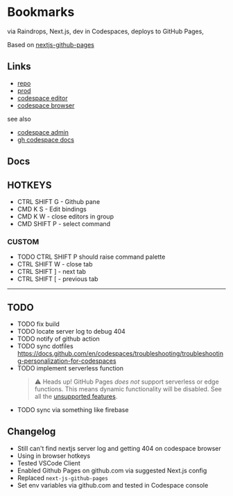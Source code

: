 # Bookmarks 

via Raindrops, Next.js, dev in Codespaces, deploys to GitHub Pages,

Based on [nextjs-github-pages](https://github.com/gregrickaby/nextjs-github-pages)

## Links
- [repo](https://github.com/seeReadCode/bookmarks)
- [prod](https://seereadcode.github.io/bookmarks/)
- [codespace editor](https://shiny-lamp-wpjpj5q7vj3ggw9.github.dev/)
- [codespace browser](https://shiny-lamp-wpjpj5q7vj3ggw9-4205.app.github.dev/)

see also
- [codespace admin](https://github.com/codespaces?repository_id=1036822786)
- [gh codespace docs](https://docs.github.com/en/codespaces/troubleshooting/github-codespaces-logs)

## Docs

## HOTKEYS
- CTRL SHIFT G - Github pane
- CMD K S - Edit bindings
- CMD K W - close editors in group
- CMD SHIFT P - select command

### CUSTOM
- TODO CTRL SHIFT P should raise command palette
- CTRL SHIFT W - close tab
- CTRL SHIFT ] - next tab
- CTRL SHIFT [ - previous tab


---
## TODO
- TODO fix build
- TODO locate server log to debug 404
- TODO notify of github action
- TODO sync dotfiles https://docs.github.com/en/codespaces/troubleshooting/troubleshooting-personalization-for-codespaces
- TODO implement serverless function
    > ⚠️ Heads up! GitHub Pages _does not_ support serverless or edge functions. This means dynamic functionality will be disabled. See all the [unsupported features](https://nextjs.org/docs/app/building-your-application/deploying/static-exports#unsupported-features).
- TODO sync via something like firebase


## Changelog
- Still can't find nextjs server log and getting 404 on codespace browser
- Using in browser hotkeys
- Tested VSCode Client
- Enabled Github Pages on github.com via suggested Next.js config
- Replaced `next-js-github-pages`
- Set env variables via github.com and tested in Codespace console
